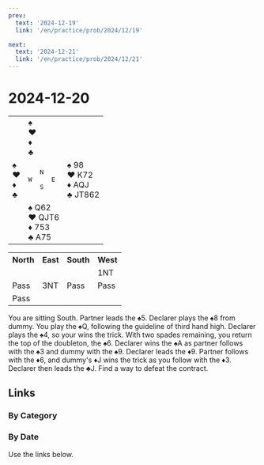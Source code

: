 ```yaml
---
prev:
  text: '2024-12-19'
  link: '/en/practice/prob/2024/12/19'

next:
  text: '2024-12-21'
  link: '/en/practice/prob/2024/12/21'
---
```


# 2024-12-20

<table class="deal">
	<tr>
		<td></td>
		<td>♠ <br>♥ <br>♦ <br>♣ </td>
		<td></td>
	</tr>
	<tr>
		<td>♠ <br>♥ <br>♦ <br>♣ </td>
		<td><pre>   N<br>W     E<br>   S</pre></td>
		<td>♠ 98<br>♥ K72<br>♦ AQJ<br>♣ JT862</td>
	</tr>
	<tr>
		<td></td>
		<td>♠ Q62<br>♥ QJT6<br>♦ 753<br>♣ A75</td>
		<td></td>
	</tr>
</table>

<table class="auction">
	<tr>
		<th>North</th>
		<th>East</th>
		<th>South</th>
		<th>West</th>
	</tr>
	<tr>
		<td></td>
		<td></td>
		<td></td>
		<td>1NT</td>
	</tr>
	<tr>
		<td>Pass</td>
		<td>3NT</td>
		<td>Pass</td>
		<td>Pass</td>
	</tr>
	<tr>
		<td>Pass</td>
		<td></td>
		<td></td>
		<td></td>
	</tr>
</table>

You are sitting South. Partner leads the ♠5. Declarer plays the ♠8 from dummy. You play the ♠Q, following the guideline of third hand high. Declarer plays the ♠4, so your wins the trick. With two spades remaining, you return the top of the doubleton, the ♠6. Declarer wins the ♠A as partner follows with the ♠3 and dummy with the ♠9. Declarer leads the ♦9. Partner follows with the ♦6, and dummy's ♦J wins the trick as you follow with the ♦3. Declarer then leads the ♣J. Find a way to defeat the contract.

## Links

[<Badge type="tip" text="Check Solution"/>](/en/learning/prob/2024/12/20)

### By Category

[<Badge type="tip" text="<--"/>](/en/practice/prob/2024/12/17)
[<Badge type="tip" text="Calendar"/>](/en/practice/calendar/2024/12)
[<Badge type="info" text="-->"/>](/en/practice/prob/2024/12/20#links)

### By Date

Use the links below.